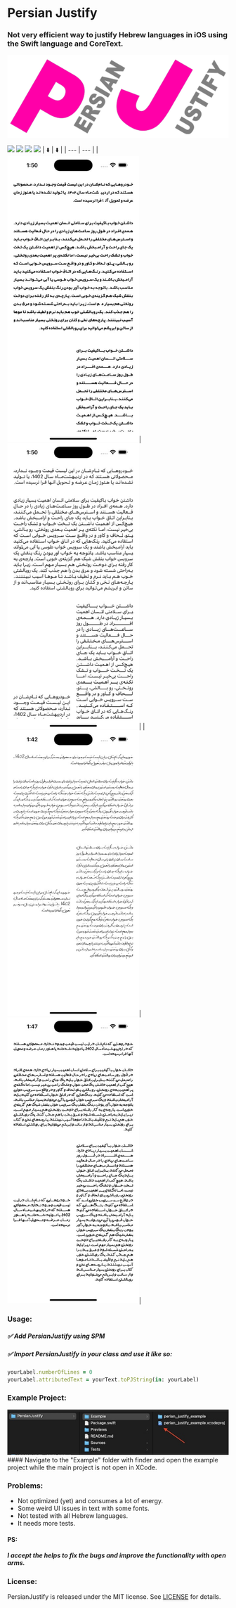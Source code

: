 

# Persian Justify 

### Not very efficient way to justify Hebrew languages in iOS using the Swift language and CoreText.

<img src="Previews/Logo.png" alt="Image 1">

<img src="https://img.shields.io/badge/Swift_Package_Manager-compatible-green?style=flat-round"> <img src="https://img.shields.io/badge/Platforms-iOS%20|%20macOS%20|%20tvOS-green?style=flat-round"> <img src="https://img.shields.io/badge/Swift-%20+4.0-orange?style=flat-round"> <img src="https://img.shields.io/badge/license-MIT-black?style=flat-round">
| ⬇️ | ⬇️ |
| --- | --- |
|<img src="Previews/custom_font_1_preview.jpg" height="650" width="300">|<img src="Previews/original_font_preview.jpg" height="650" width="300">|
|<img src="Previews/custom_font_3_preview.jpg" height="650" width="300">|<img src="Previews/custom_font_2_preview.jpg" height="650" width="300">|

### Usage:
##### ✅ Add PersianJustify using SPM
##### ✅ Import PersianJustify in your class and use it like so:
```ruby
yourLabel.numberOfLines = 0
yourLabel.attributedText = yourText.toPJString(in: yourLabel)
```


### Example Project:
<img src="Previews/example.jpg" alt="Image 1">
#### Navigate to the "Example" folder with finder and open the example project while the main project is not open in XCode.

### Problems:
- Not optimized (yet) and consumes a lot of energy.
- Some weird UI issues in text with some fonts.
- Not tested with all Hebrew languages.
- It needs more tests.

#### PS:
##### I accept the helps to fix the bugs and improve the functionality with open arms.


### License:
PersianJustify is released under the MIT license. See [LICENSE](https://github.com/HappyIosDeveloper/PersianJustify/blob/main/LICENSE) for details. 
